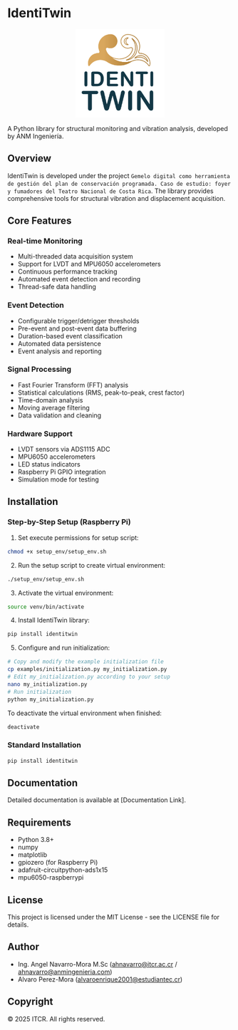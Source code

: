 # IdentiTwin

<p align="center">
  <img src="https://github.com/estructuraPy/IdentiTwin/raw/main/identitwin.png" alt="IdentiTwin Logo" width="200"/>
</p>

A Python library for structural monitoring and vibration analysis, developed by ANM Ingeniería.

## Overview

IdentiTwin is developed under the project ``Gemelo digital como herramienta de gestión del plan de conservación programada. Caso de estudio: foyer y fumadores del Teatro Nacional de Costa Rica``. The library provides comprehensive tools for structural vibration and displacement acquisition.

## Core Features

### Real-time Monitoring
- Multi-threaded data acquisition system
- Support for LVDT and MPU6050 accelerometers
- Continuous performance tracking
- Automated event detection and recording
- Thread-safe data handling

### Event Detection
- Configurable trigger/detrigger thresholds
- Pre-event and post-event data buffering
- Duration-based event classification
- Automated data persistence
- Event analysis and reporting

### Signal Processing
- Fast Fourier Transform (FFT) analysis
- Statistical calculations (RMS, peak-to-peak, crest factor)
- Time-domain analysis
- Moving average filtering
- Data validation and cleaning

### Hardware Support
- LVDT sensors via ADS1115 ADC
- MPU6050 accelerometers
- LED status indicators
- Raspberry Pi GPIO integration
- Simulation mode for testing

## Installation

### Step-by-Step Setup (Raspberry Pi)

1. Set execute permissions for setup script:
```bash
chmod +x setup_env/setup_env.sh
```

2. Run the setup script to create virtual environment:
```bash
./setup_env/setup_env.sh
```

3. Activate the virtual environment:
```bash
source venv/bin/activate
```

4. Install IdentiTwin library:
```bash
pip install identitwin
```

5. Configure and run initialization:
```bash
# Copy and modify the example initialization file
cp examples/initialization.py my_initialization.py
# Edit my_initialization.py according to your setup
nano my_initialization.py
# Run initialization
python my_initialization.py
```

To deactivate the virtual environment when finished:
```bash
deactivate
```

### Standard Installation

```bash
pip install identitwin
```

## Documentation

Detailed documentation is available at [Documentation Link].

## Requirements

- Python 3.8+
- numpy
- matplotlib
- gpiozero (for Raspberry Pi)
- adafruit-circuitpython-ads1x15
- mpu6050-raspberrypi

## License

This project is licensed under the MIT License - see the LICENSE file for details.

## Author

- Ing. Angel Navarro-Mora M.Sc (ahnavarro@itcr.ac.cr / ahnavarro@anmingenieria.com)
- Alvaro Perez-Mora (alvaroenrique2001@estudiantec.cr)
 
## Copyright

© 2025 ITCR. All rights reserved.
